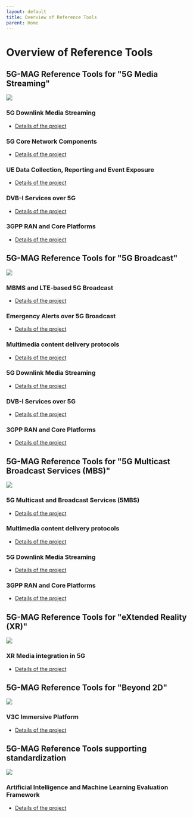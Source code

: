 ```yaml
---
layout: default
title: Overview of Reference Tools
parent: Home
---
```


# Overview of Reference Tools

## 5G-MAG Reference Tools for "5G Media Streaming"

<img src="../../../assets/images/projects/projects_1.png">

### 5G Downlink Media Streaming
* [Details of the project](./5g-media-streaming/)

### 5G Core Network Components
* [Details of the project](./5g-core-network-components/)

### UE Data Collection, Reporting and Event Exposure
* [Details of the project](./ue-data-collection-reporting-exposure/)

### DVB-I Services over 5G
* [Details of the project](./dvbi-over-5g/)

### 3GPP RAN and Core Platforms
* [Details of the project](./3gpp-ran-and-core-platforms/)

## 5G-MAG Reference Tools for "5G Broadcast"

<img src="../../../assets/images/projects/projects_2.png">

### MBMS and LTE-based 5G Broadcast
* [Details of the project](./lte-based-5g-broadcast/)

### Emergency Alerts over 5G Broadcast
* [Details of the project](./emergency-alerts/)

### Multimedia content delivery protocols
* [Details of the project](./multimedia-content-delivery/)

### 5G Downlink Media Streaming
* [Details of the project](./5g-media-streaming/)

### DVB-I Services over 5G
* [Details of the project](./dvbi-over-5g/)

### 3GPP RAN and Core Platforms
* [Details of the project](./3gpp-ran-and-core-platforms/)

## 5G-MAG Reference Tools for "5G Multicast Broadcast Services (MBS)"

<img src="../../../assets/images/projects/projects_3.png">

### 5G Multicast and Broadcast Services (5MBS)
* [Details of the project](./5g-multicast-broadcast-services/)

### Multimedia content delivery protocols
* [Details of the project](./multimedia-content-delivery/)

### 5G Downlink Media Streaming
* [Details of the project](./5g-media-streaming/)

### 3GPP RAN and Core Platforms
* [Details of the project](./3gpp-ran-and-core-platforms/)

## 5G-MAG Reference Tools for "eXtended Reality (XR)"

<img src="../../../assets/images/projects/projects_4.png">

### XR Media integration in 5G
* [Details of the project](./xr-media-integration-in-5g/)

## 5G-MAG Reference Tools for "Beyond 2D"

<img src="../../../assets/images/projects/projects_5.png">

### V3C Immersive Platform
* [Details of the project](./v3c-immersive-platform/)

## 5G-MAG Reference Tools supporting standardization

<img src="../../../assets/images/projects/projects_6.png">

### Artificial Intelligence and Machine Learning Evaluation Framework
* [Details of the project](./ai-ml-evaluation-framework/)

